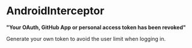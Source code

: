 # AndroidInterceptor

**"Your OAuth, GitHub App or personal access token has been revoked"**

Generate your own token to avoid the user limit when logging in.
